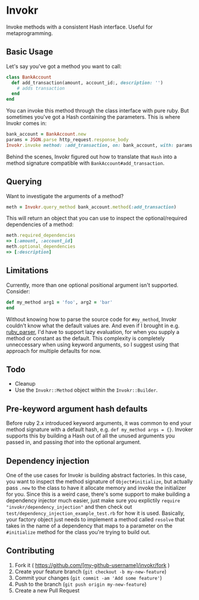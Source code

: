 # Invokr

Invoke methods with a consistent Hash interface. Useful for metaprogramming.

## Basic Usage

Let's say you've got a method you want to call:

```ruby
class BankAccount
  def add_transaction(amount, account_id:, description: '')
    # adds transaction
  end
end
```

You can invoke this method through the class interface with pure ruby. But sometimes you've got a Hash containing the parameters. This is where Invokr comes in:

```ruby
bank_account = BankAccount.new
params = JSON.parse http_request.response_body
Invokr.invoke method: :add_transaction, on: bank_account, with: params
```

Behind the scenes, Invokr figured out how to translate that `Hash` into a method signature compatible with `BankAccount#add_transaction`.

## Querying 

Want to investigate the arguments of a method?

```ruby
meth = Invokr.query_method bank_account.method(:add_transaction)
```

This will return an object that you can use to inspect the optional/required dependencies of a method:

```ruby
meth.required_dependencies
=> [:amount, :account_id]
meth.optional_dependencies
=> [:description]
```

## Limitations

Currently, more than one optional positional argument isn't supported. Consider:

```ruby
def my_method arg1 = 'foo', arg2 = 'bar'
end
```

Without knowing how to parse the source code for `#my_method`, Invokr couldn't know what the default values are. And even if I brought in e.g. [ruby_parser](https://github.com/seattlerb/ruby_parser), I'd have to support lazy evaluation, for when you supply a method or constant as the default. This complexity is completely unneccessary when using keyword arguments, so I suggest using that approach for multiple defaults for now.

## Todo

* Cleanup
* Use the `Invokr::Method` object within the `Invokr::Builder`.

## Pre-keyword argument hash defaults

Before ruby 2.x introduced keyword arguments, it was common to end your method signature with a default hash, e.g. `def my_method args = {}`. Invoker supports this by building a Hash out of all the unused arguments you passed in, and passing *that* into the optional argument.

## Dependency injection

One of the use cases for Invokr is building abstract factories. In this case, you want to inspect the method signature of `Object#initialize`, but actually pass `.new` to the class to have it allocate memory and invoke the initializer for you. Since this is a weird case, there's some support to make building a dependency injector much easier, just make sure you explictily `require "invokr/dependency_injection"` and then check out `test/dependency_injection_example_test.rb` for how it is used. Basically, your factory object just needs to implement a method called `resolve` that takes in the name of a dependency that maps to a parameter on the `#initialize` method for the class you're trying to build out.

## Contributing

1. Fork it ( https://github.com/[my-github-username]/invokr/fork )
2. Create your feature branch (`git checkout -b my-new-feature`)
3. Commit your changes (`git commit -am 'Add some feature'`)
4. Push to the branch (`git push origin my-new-feature`)
5. Create a new Pull Request
